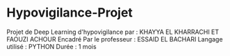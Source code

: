# Hypovigilance-Projet
Projet de Deep Learning d'hypovigilance par : KHAYYA EL KHARRACHI ET FAOUZI ACHOUR
Encadré Par le professeur : ESSAID EL BACHARI
Langage utilisé : PYTHON
Durée : 1 mois
